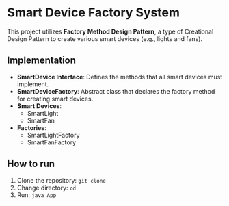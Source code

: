 # Smart Device Factory System

This project utilizes **Factory Method Design Pattern**, a type of Creational Design Pattern to create various smart devices (e.g., lights and fans).

## Implementation

- **SmartDevice Interface**: Defines the methods that all smart devices must implement.
- **SmartDeviceFactory**: Abstract class that declares the factory method for creating smart devices.
- **Smart Devices**:
  - SmartLight
  - SmartFan
- **Factories**:
  - SmartLightFactory
  - SmartFanFactory

## How to run

1. Clone the repository:
   `git clone `
2. Change directory:
   `cd `
3. Run:
   `java App`
